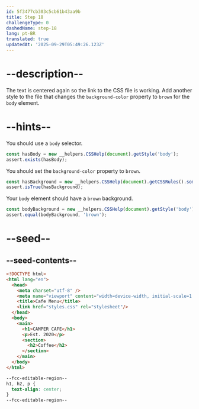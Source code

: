 ```yaml
---
id: 5f3477cb303c5cb61b43aa9b
title: Step 18
challengeType: 0
dashedName: step-18
lang: pt-BR
translated: true
updatedAt: '2025-09-29T05:49:26.123Z'
---
```


# --description--

The text is centered again so the link to the CSS file is working. Add another style to the file that changes the `background-color` property to `brown` for the `body` element.

# --hints--

You should use a `body` selector.

```js
const hasBody = new __helpers.CSSHelp(document).getStyle('body');
assert.exists(hasBody);
```

You should set the `background-color` property to `brown`.

```js
const hasBackground = new __helpers.CSSHelp(document).getCSSRules().some(x => x.style['background-color'] === 'brown');
assert.isTrue(hasBackground);
```

Your `body` element should have a `brown` background.

```js
const bodyBackground = new __helpers.CSSHelp(document).getStyle('body')?.getPropertyValue('background-color');
assert.equal(bodyBackground, 'brown');
```

# --seed--

## --seed-contents--

```html
<!DOCTYPE html>
<html lang="en">
  <head>
    <meta charset="utf-8" />
    <meta name="viewport" content="width=device-width, initial-scale=1.0" />
    <title>Cafe Menu</title>
    <link href="styles.css" rel="stylesheet"/>
  </head>
  <body>
    <main>
      <h1>CAMPER CAFE</h1>
      <p>Est. 2020</p>
      <section>
        <h2>Coffee</h2>
      </section>
    </main>
  </body>
</html>
```

```css
--fcc-editable-region--
h1, h2, p {
  text-align: center;
}
--fcc-editable-region--

```

